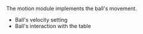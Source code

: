 The motion module implements the ball's movement. 
- Ball's velocity setting
- Ball's interaction with the table
